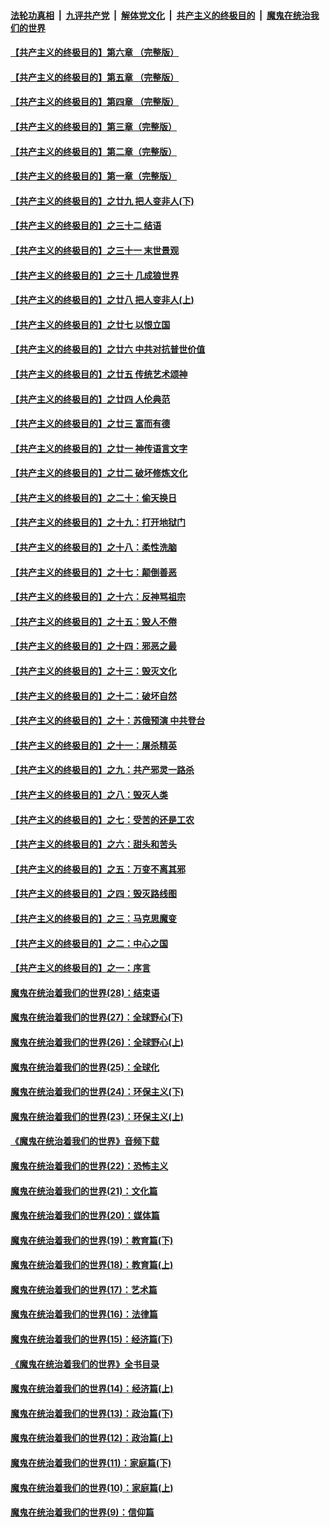 ####  [法轮功真相](../../../../basic/blob/master/README.md?t=04151301) &nbsp;|&nbsp; [九评共产党](../../../../9ping.md/blob/master/README.md?t=04151301) &nbsp;|&nbsp; [解体党文化](../../../../jtdwh.md/blob/master/README.md?t=04151301)  &nbsp;|&nbsp; [共产主义的终极目的](../../../../gczydzjmd.md/blob/master/README.md?t=04151301) &nbsp;|&nbsp; [魔鬼在统治我们的世界](../../../../mgztzwmdsj.md/blob/master/README.md?t=04151301) 

#### [【共产主义的终极目的】第六章 （完整版）](../pages/nsc422/n11428913.md?t=04151301) 

#### [【共产主义的终极目的】第五章 （完整版）](../pages/nsc422/n11428912.md?t=04151301) 

#### [【共产主义的终极目的】第四章 （完整版）](../pages/nsc422/n11428907.md?t=04151301) 

#### [【共产主义的终极目的】第三章（完整版）](../pages/nsc422/n11428848.md?t=04151301) 

#### [【共产主义的终极目的】第二章（完整版）](../pages/nsc422/n11428831.md?t=04151301) 

#### [【共产主义的终极目的】第一章（完整版）](../pages/nsc422/n11417651.md?t=04151301) 

#### [【共产主义的终极目的】之廿九 把人变非人(下)](../pages/nsc422/n11344140.md?t=04151301) 

#### [【共产主义的终极目的】之三十二 结语](../pages/nsc422/n11360535.md?t=04151301) 

#### [【共产主义的终极目的】之三十一 末世景观](../pages/nsc422/n11351129.md?t=04151301) 

#### [【共产主义的终极目的】之三十 几成狼世界](../pages/nsc422/n11348280.md?t=04151301) 

#### [【共产主义的终极目的】之廿八 把人变非人(上)](../pages/nsc422/n11340492.md?t=04151301) 

#### [【共产主义的终极目的】之廿七 以恨立国](../pages/nsc422/n11336944.md?t=04151301) 

#### [【共产主义的终极目的】之廿六 中共对抗普世价值](../pages/nsc422/n11324785.md?t=04151301) 

#### [【共产主义的终极目的】之廿五 传统艺术颂神](../pages/nsc422/n11296396.md?t=04151301) 

#### [【共产主义的终极目的】之廿四 人伦典范](../pages/nsc422/n11296397.md?t=04151301) 

#### [【共产主义的终极目的】之廿三 富而有德](../pages/nsc422/n11283598.md?t=04151301) 

#### [【共产主义的终极目的】之廿一 神传语言文字](../pages/nsc422/n11263265.md?t=04151301) 

#### [【共产主义的终极目的】之廿二 破坏修炼文化](../pages/nsc422/n11245728.md?t=04151301) 

#### [【共产主义的终极目的】之二十：偷天换日](../pages/nsc422/n11238846.md?t=04151301) 

#### [【共产主义的终极目的】之十九：打开地狱门](../pages/nsc422/n11206376.md?t=04151301) 

#### [【共产主义的终极目的】之十八：柔性洗脑](../pages/nsc422/n11199994.md?t=04151301) 

#### [【共产主义的终极目的】之十七：颠倒善恶](../pages/nsc422/n11179782.md?t=04151301) 

#### [【共产主义的终极目的】之十六：反神骂祖宗](../pages/nsc422/n11166798.md?t=04151301) 

#### [【共产主义的终极目的】之十五：毁人不倦](../pages/nsc422/n11166792.md?t=04151301) 

#### [【共产主义的终极目的】之十四：邪恶之最](../pages/nsc422/n11150249.md?t=04151301) 

#### [【共产主义的终极目的】之十三：毁灭文化](../pages/nsc422/n11135227.md?t=04151301) 

#### [【共产主义的终极目的】之十二：破坏自然](../pages/nsc422/n11135214.md?t=04151301) 

#### [【共产主义的终极目的】之十：苏俄预演 中共登台](../pages/nsc422/n11118424.md?t=04151301) 

#### [【共产主义的终极目的】之十一：屠杀精英](../pages/nsc422/n11118442.md?t=04151301) 

#### [【共产主义的终极目的】之九：共产邪灵一路杀](../pages/nsc422/n11114139.md?t=04151301) 

#### [【共产主义的终极目的】之八：毁灭人类](../pages/nsc422/n11108503.md?t=04151301) 

#### [【共产主义的终极目的】之七：受苦的还是工农](../pages/nsc422/n11101809.md?t=04151301) 

#### [【共产主义的终极目的】之六：甜头和苦头](../pages/nsc422/n11096971.md?t=04151301) 

#### [【共产主义的终极目的】之五：万变不离其邪](../pages/nsc422/n11091285.md?t=04151301) 

#### [【共产主义的终极目的】之四：毁灭路线图](../pages/nsc422/n11086284.md?t=04151301) 

#### [【共产主义的终极目的】之三：马克思魔变](../pages/nsc422/n11061941.md?t=04151301) 

#### [【共产主义的终极目的】之二：中心之国](../pages/nsc422/n11047728.md?t=04151301) 

#### [【共产主义的终极目的】之一：序言](../pages/nsc422/n11086077.md?t=04151301) 

#### [魔鬼在统治着我们的世界(28)：结束语](../pages/nsc422/n10936246.md?t=04151301) 

#### [魔鬼在统治着我们的世界(27)：全球野心(下)](../pages/nsc422/n10928319.md?t=04151301) 

#### [魔鬼在统治着我们的世界(26)：全球野心(上)](../pages/nsc422/n10900318.md?t=04151301) 

#### [魔鬼在统治着我们的世界(25)：全球化](../pages/nsc422/n10788205.md?t=04151301) 

#### [魔鬼在统治着我们的世界(24)：环保主义(下)](../pages/nsc422/n10695307.md?t=04151301) 

#### [魔鬼在统治着我们的世界(23)：环保主义(上)](../pages/nsc422/n10688613.md?t=04151301) 

#### [《魔鬼在统治着我们的世界》音频下载](../pages/nsc422/n10635553.md?t=04151301) 

#### [魔鬼在统治着我们的世界(22)：恐怖主义](../pages/nsc422/n10614727.md?t=04151301) 

#### [魔鬼在统治着我们的世界(21)：文化篇](../pages/nsc422/n10597706.md?t=04151301) 

#### [魔鬼在统治着我们的世界(20)：媒体篇](../pages/nsc422/n10586579.md?t=04151301) 

#### [魔鬼在统治着我们的世界(19)：教育篇(下)](../pages/nsc422/n10564808.md?t=04151301) 

#### [魔鬼在统治着我们的世界(18)：教育篇(上)](../pages/nsc422/n10526970.md?t=04151301) 

#### [魔鬼在统治着我们的世界(17)：艺术篇](../pages/nsc422/n10499093.md?t=04151301) 

#### [魔鬼在统治着我们的世界(16)：法律篇](../pages/nsc422/n10485969.md?t=04151301) 

#### [魔鬼在统治着我们的世界(15)：经济篇(下)](../pages/nsc422/n10469975.md?t=04151301) 

#### [《魔鬼在统治着我们的世界》全书目录](../pages/nsc422/n10464261.md?t=04151301) 

#### [魔鬼在统治着我们的世界(14)：经济篇(上)](../pages/nsc422/n10457370.md?t=04151301) 

#### [魔鬼在统治着我们的世界(13)：政治篇(下)](../pages/nsc422/n10448270.md?t=04151301) 

#### [魔鬼在统治着我们的世界(12)：政治篇(上)](../pages/nsc422/n10444576.md?t=04151301) 

#### [魔鬼在统治着我们的世界(11)：家庭篇(下)](../pages/nsc422/n10440961.md?t=04151301) 

#### [魔鬼在统治着我们的世界(10)：家庭篇(上)](../pages/nsc422/n10435448.md?t=04151301) 

#### [魔鬼在统治着我们的世界(9)：信仰篇](../pages/nsc422/n10432159.md?t=04151301) 

